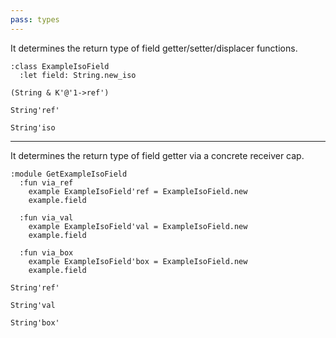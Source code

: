 ```yaml
---
pass: types
---
```


It determines the return type of field getter/setter/displacer functions.

```savi
:class ExampleIsoField
  :let field: String.new_iso
```
```types.return ExampleIsoField.field
(String & K'@'1->ref')
```
```types.return ExampleIsoField.field=
String'ref'
```
```types.return ExampleIsoField.field<<=
String'iso
```

---

It determines the return type of field getter via a concrete receiver cap.

```savi
:module GetExampleIsoField
  :fun via_ref
    example ExampleIsoField'ref = ExampleIsoField.new
    example.field

  :fun via_val
    example ExampleIsoField'val = ExampleIsoField.new
    example.field

  :fun via_box
    example ExampleIsoField'box = ExampleIsoField.new
    example.field
```
```types.return GetExampleIsoField.via_ref
String'ref'
```
```types.return GetExampleIsoField.via_val
String'val
```
```types.return GetExampleIsoField.via_box
String'box'
```
